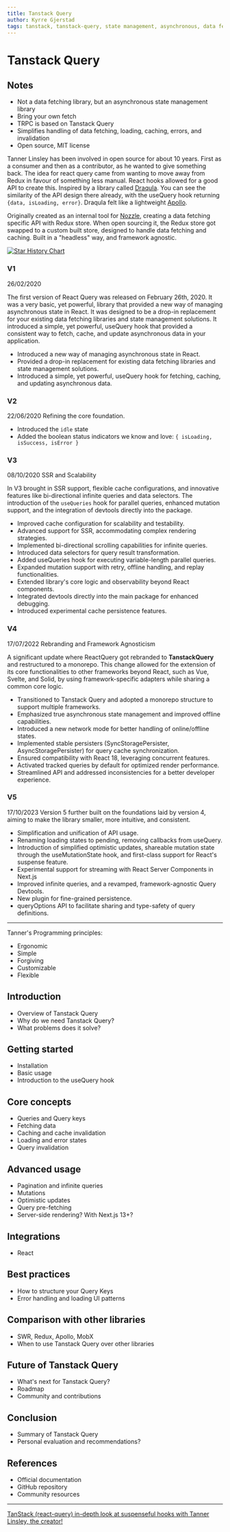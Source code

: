 ```yaml
---
title: Tanstack Query
author: Kyrre Gjerstad
tags: tanstack, tanstack-query, state management, asynchronous, data fetching, caching
---
```


# Tanstack Query

## Notes

- Not a data fetching library, but an asynchronous state management library
- Bring your own fetch
- TRPC is based on Tanstack Query
- Simplifies handling of data fetching, loading, caching, errors, and invalidation
- Open source, MIT license

Tanner Linsley has been involved in open source for about 10 years. First as a consumer and then as a contributor, as he wanted to give something back.
The idea for react query came from wanting to move away from Redux in favour of something less manual. React hooks allowed for a good API to create this. Inspired by a library called [Draqula](https://github.com/vadimdemedes/draqula). You can see the similarity of the API design there already, with the useQuery hook returning `{data, isLoading, error}`. Draqula felt like a lightweight [Apollo](https://www.apollographql.com/docs/react/).

Originally created as an internal tool for [Nozzle](https://www.youtube.com/watch?v=JhXlIHPIljQ&t=2s), creating a data fetching specific API with Redux store. When open sourcing it, the Redux store got swapped to a custom built store, designed to handle data fetching and caching. Built in a "headless" way, and framework agnostic.

[![Star History Chart](https://api.star-history.com/svg?repos=tanstack/query&type=Date)](https://star-history.com/#tanstack/query&Date)

### V1

26/02/2020

The first version of React Query was released on February 26th, 2020. It was a very basic, yet powerful, library that provided a new way of managing asynchronous state in React. It was designed to be a drop-in replacement for your existing data fetching libraries and state management solutions. It introduced a simple, yet powerful, useQuery hook that provided a consistent way to fetch, cache, and update asynchronous data in your application.

- Introduced a new way of managing asynchronous state in React.
- Provided a drop-in replacement for existing data fetching libraries and state management solutions.
- Introduced a simple, yet powerful, useQuery hook for fetching, caching, and updating asynchronous data.

### V2

22/06/2020
Refining the core foundation.

- Introduced the `idle` state
- Added the boolean status indicators we know and love: `{ isLoading, isSuccess, isError }`

### V3

08/10/2020
SSR and Scalability

In V3 brought in SSR support, flexible cache configurations, and innovative features like bi-directional infinite queries and data selectors. The introduction of the `useQueries` hook for parallel queries, enhanced mutation support, and the integration of devtools directly into the package.

- Improved cache configuration for scalability and testability.
- Advanced support for SSR, accommodating complex rendering strategies.
- Implemented bi-directional scrolling capabilities for infinite queries.
- Introduced data selectors for query result transformation.
- Added useQueries hook for executing variable-length parallel queries.
- Expanded mutation support with retry, offline handling, and replay functionalities.
- Extended library's core logic and observability beyond React components.
- Integrated devtools directly into the main package for enhanced debugging.
- Introduced experimental cache persistence features.

### V4

17/07/2022
Rebranding and Framework Agnosticism

A significant update where ReactQuery got rebranded to **TanstackQuery** and restructured to a monorepo. This change allowed for the extension of its core functionalities to other frameworks beyond React, such as Vue, Svelte, and Solid, by using framework-specific adapters while sharing a common core logic.

- Transitioned to Tanstack Query and adopted a monorepo structure to support multiple frameworks.
- Emphasized true asynchronous state management and improved offline capabilities.
- Introduced a new network mode for better handling of online/offline states.
- Implemented stable persisters (SyncStoragePersister, AsyncStoragePersister) for query cache synchronization.
- Ensured compatibility with React 18, leveraging concurrent features.
- Activated tracked queries by default for optimized render performance.
- Streamlined API and addressed inconsistencies for a better developer experience.

### V5

17/10/2023
Version 5 further built on the foundations laid by version 4, aiming to make the library smaller, more intuitive, and consistent.

- Simplification and unification of API usage.
- Renaming loading states to pending, removing callbacks from useQuery.
- Introduction of simplified optimistic updates, shareable mutation state through the useMutationState hook, and first-class support for React's suspense feature.
- Experimental support for streaming with React Server Components in Next.js
- Improved infinite queries, and a revamped, framework-agnostic Query Devtools.
- New plugin for fine-grained persistence.
- queryOptions API to facilitate sharing and type-safety of query definitions​​.

---

Tanner's Programming principles:

- Ergonomic
- Simple
- Forgiving
- Customizable
- Flexible

## Introduction

- Overview of Tanstack Query
- Why do we need Tanstack Query?
- What problems does it solve?

## Getting started

- Installation
- Basic usage
- Introduction to the useQuery hook

## Core concepts

- Queries and Query keys
- Fetching data
- Caching and cache invalidation
- Loading and error states
- Query invalidation

## Advanced usage

- Pagination and infinite queries
- Mutations
- Optimistic updates
- Query pre-fetching
- Server-side rendering? With Next.js 13+?

## Integrations

- React

## Best practices

- How to structure your Query Keys
- Error handling and loading UI patterns

## Comparison with other libraries

- SWR, Redux, Apollo, MobX
- When to use Tanstack Query over other libraries

## Future of Tanstack Query

- What's next for Tanstack Query?
- Roadmap
- Community and contributions

## Conclusion

- Summary of Tanstack Query
- Personal evaluation and recommendations?

## References

- Official documentation
- GitHub repository
- Community resources

---

[TanStack (react-query) in-depth look at suspenseful hooks with Tanner Linsley, the creator!](https://www.youtube.com/watch?v=JhXlIHPIljQ&t=2s)
